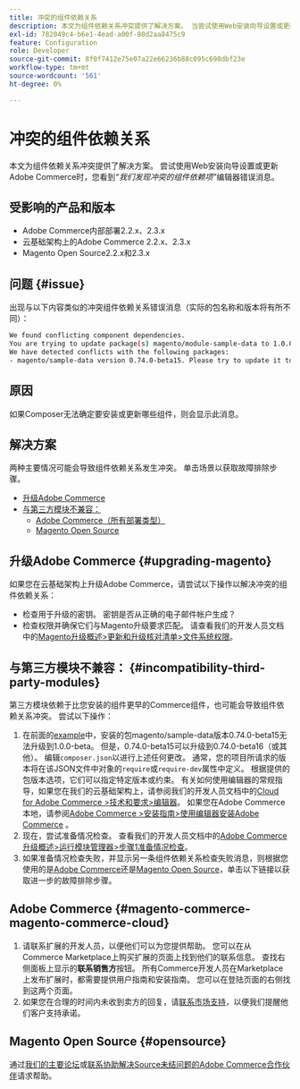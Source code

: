 ```yaml
---
title: 冲突的组件依赖关系
description: 本文为组件依赖关系冲突提供了解决方案。 当尝试使用Web安装向导设置或更新Adobe Commerce时，您会看到*“我们发现了冲突的组件依赖项”*编辑器错误消息。
exl-id: 782049c4-b6e1-4ead-a00f-80d2aa8475c9
feature: Configuration
role: Developer
source-git-commit: 8f0f7412e75e07a22e66236b88c095c698dbf23e
workflow-type: tm+mt
source-wordcount: '561'
ht-degree: 0%

---
```


# 冲突的组件依赖关系

本文为组件依赖关系冲突提供了解决方案。 尝试使用Web安装向导设置或更新Adobe Commerce时，您看到&#x200B;*“我们发现冲突的组件依赖项”*&#x200B;编辑器错误消息。

## 受影响的产品和版本

* Adobe Commerce内部部署2.2.x、2.3.x
* 云基础架构上的Adobe Commerce 2.2.x、2.3.x
* Magento Open Source2.2.x和2.3.x


## 问题 {#issue}

出现与以下内容类似的冲突组件依赖关系错误消息（实际的包名称和版本将有所不同）：

```bash
We found conflicting component dependencies.
You are trying to update package(s) magento/module-sample-data to 1.0.0-beta
We have detected conflicts with the following packages:
- magento/sample-data version 0.74.0-beta15. Please try to update it to one of the following package versions: 0.74.0-beta16, 0.74.0-beta14, 0.74.0-beta13, 0.74.0-beta12, 0.74.0-beta11, 0.74.0-beta10, 0.74.0-beta9, 0.74.0-beta8, 0.74.0-beta7
```

## 原因

如果Composer无法确定要安装或更新哪些组件，则会显示此消息。

## 解决方案

两种主要情况可能会导致组件依赖关系发生冲突。 单击场景以获取故障排除步骤。

* [升级Adobe Commerce](#upgrading-magento)
* [与第三方模块不兼容：](#incompatibility-third-party-modules)
   * [Adobe Commerce（所有部署类型）](#magento-commerce-magento-commerce-cloud)
   * [Magento Open Source](#opensource)

## 升级Adobe Commerce {#upgrading-magento}

如果您在云基础架构上升级Adobe Commerce，请尝试以下操作以解决冲突的组件依赖关系：

* 检查用于升级的密钥。 密钥是否从正确的电子邮件帐户生成？
* 检查权限并确保它们与Magento升级要求匹配。 请查看我们的开发人员文档中的[Magento升级概述>更新和升级核对清单>文件系统权限](https://devdocs.magento.com/guides/v2.3/comp-mgr/prereq/prereq_compman-checklist.html#perms)。

## 与第三方模块不兼容： {#incompatibility-third-party-modules}

第三方模块依赖于比您安装的组件更早的Commerce组件，也可能会导致组件依赖关系冲突。 尝试以下操作：

1. 在前面的[example](#issue)中，安装的包magento/sample-data版本0.74.0-beta15无法升级到1.0.0-beta。 但是，0.74.0-beta15可以升级到0.74.0-beta16（或其他）。 编辑`composer.json`以进行上述任何更改。 通常，您的项目所请求的版本将在该JSON文件中对象的`require`或`require-dev`属性中定义。 根据提供的包版本选项，它们可以指定特定版本或约束。 有关如何使用编辑器的常规指导，如果您在我们的云基础架构上，请参阅我们的开发人员文档中的[Cloud for Adobe Commerce >技术和要求>编辑器](https://devdocs.magento.com/cloud/reference/cloud-composer.html#files)。 如果您在Adobe Commerce本地，请参阅[Adobe Commerce >安装指南>使用编辑器安装Adobe Commerce](https://devdocs.magento.com/guides/v2.4/install-gde/composer.html) 。
1. 现在，尝试准备情况检查。 查看我们的开发人员文档中的[Adobe Commerce升级概述>运行模块管理器>步骤1准备情况检查](https://devdocs.magento.com/guides/v2.3/comp-mgr/module-man/compman-readiness.html)。
1. 如果准备情况检查失败，并显示另一条组件依赖关系检查失败消息，则根据您使用的是[Adobe Commerce](#magento-commerce-magento-commerce-cloud)还是[Magento Open Source](#opensource)，单击以下链接以获取进一步的故障排除步骤。

## Adobe Commerce {#magento-commerce-magento-commerce-cloud}

1. 请联系扩展的开发人员，以便他们可以为您提供帮助。 您可以在从Commerce Marketplace上购买扩展的页面上找到他们的联系信息。 查找右侧面板上显示的&#x200B;**联系销售方**&#x200B;按钮。 所有Commerce开发人员在Marketplace上发布扩展时，都需要提供用户指南和安装指南。 您可以在登陆页面的右侧找到这两个页面。
1. 如果您在合理的时间内未收到卖方的回复，请[联系市场支持](mailto:commercemarketplacesupport@adobe.com)，以便我们提醒他们客户支持承诺。

## Magento Open Source {#opensource}

通过[我们的主要论坛](https://community.magento.com/)或[联系协助解决Source未结问题的Adobe Commerce合作伙伴](https://magento.com/find-a-partner)请求帮助。
